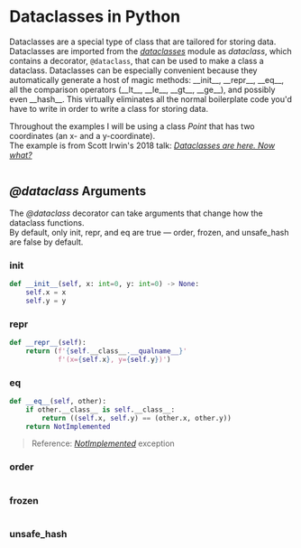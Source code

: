# Dataclasses in Python
Dataclasses are a special type of class that are tailored for storing data. Dataclasses are imported from the [_dataclasses_](https://docs.python.org/3/library/dataclasses.html)
module as _dataclass_, which contains a decorator, `@dataclass`, that can be used to make a class a dataclass. Dataclasses can be especially convenient because they automatically 
generate a host of magic methods: \_\_init_\_\, \_\_repr_\_\, \_\_eq\_\_, all the comparison operators (\_\_lt\_\_, \_\_le\_\_, \_\_gt\_\_, \_\_ge\_\_), and possibly even
\_\_hash\_\_. This virtually eliminates all the normal boilerplate code you'd have to write in order to write a class for storing data.


Throughout the examples I will be using a class _Point_ that has two coordinates (an x- and a y-coordinate). <br />
The example is from Scott Irwin's 2018 talk: [_Dataclasses are here. Now what?_](https://www.youtube.com/watch?v=zHY1oaYxxjA) <br />
```Python

```

## _@dataclass_ Arguments
The _@dataclass_ decorator can take arguments that change how the dataclass functions. <br />
By default, only init, repr, and eq are true — order, frozen, and unsafe_hash are false by default.

### init

```Python
def __init__(self, x: int=0, y: int=0) -> None:
    self.x = x
    self.y = y
```

### repr

```Python
def __repr__(self):
    return (f'{self.__class__.__qualname__}'
            f'(x={self.x}, y={self.y})')
```

### eq

```Python
def __eq__(self, other):
    if other.__class__ is self.__class__:
        return ((self.x, self.y) == (other.x, other.y))
    return NotImplemented
```
> Reference: [_NotImplemented_](https://docs.python.org/3/library/exceptions.html#NotImplementedError) exception

### order

```Python

```

### frozen

```Python

```
### unsafe_hash

```Python

```
